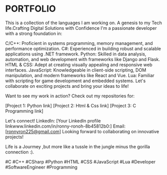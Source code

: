 # PORTFOLIO
This is a collection of the languages I am working on. A genesis to my Tech life.Crafting Digital Solutions with Confidence
I'm a passionate developer with a strong foundation in:

C/C++: Proficient in systems programming, memory management, and performance optimization.
C#: Experienced in building robust and scalable applications using .NET framework.
Python: Skilled in data analysis, automation, and web development with frameworks like Django and Flask.
HTML & CSS: Adept at creating visually appealing and responsive web interfaces.
JavaScript: Knowledgeable in client-side scripting, DOM manipulation, and modern frameworks like React and Vue.
Lua: Familiar with scripting for game development and embedded systems.
Let's collaborate on exciting projects and bring your ideas to life!


Want to see my work in action?
Check out my repositories for:

[Project 1: Python  link]
[Project 2: Html & Css link]
[Project 3: C Programming link]


Let's connect!
LinkedIn: [Your LinkedIn profile linkwww.linkedin.com/in/ronny-ronoh-8b45812b0:]
Email: [ronnyron225@gmail.com]
Looking forward to collaborating on innovative projects!

Life is a Jourmey ,but more like a tussle in the jungle minus the gorilla connection :).

#C #C++ #CSharp #Python #HTML #CSS #JavaScript #Lua #Developer #SoftwareEngineer #Programming

